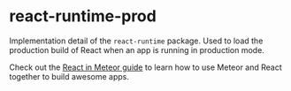# react-runtime-prod

Implementation detail of the `react-runtime` package. Used to load the
production build of React when an app is running in production mode.

Check out the [React in Meteor guide](http://react-in-meteor.readthedocs.org/en/latest/) to learn how to use Meteor and React
together to build awesome apps.

